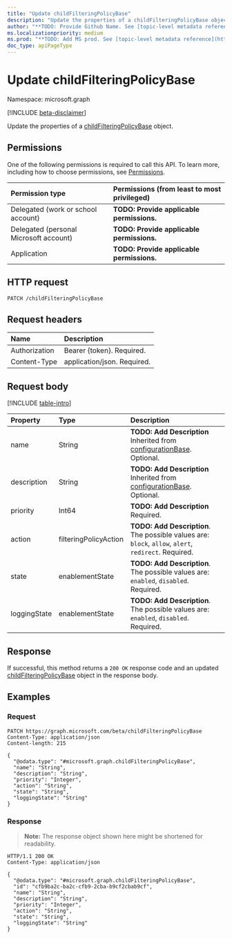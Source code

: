 ```yaml
---
title: "Update childFilteringPolicyBase"
description: "Update the properties of a childFilteringPolicyBase object."
author: "**TODO: Provide Github Name. See [topic-level metadata reference](https://msgo.azurewebsites.net/add/document/guidelines/metadata.html#topic-level-metadata)**"
ms.localizationpriority: medium
ms.prod: "**TODO: Add MS prod. See [topic-level metadata reference](https://msgo.azurewebsites.net/add/document/guidelines/metadata.html#topic-level-metadata)**"
doc_type: apiPageType
---
```


# Update childFilteringPolicyBase
Namespace: microsoft.graph

[!INCLUDE [beta-disclaimer](../../includes/beta-disclaimer.md)]

Update the properties of a [childFilteringPolicyBase](../resources/childfilteringpolicybase.md) object.

## Permissions
One of the following permissions is required to call this API. To learn more, including how to choose permissions, see [Permissions](/graph/permissions-reference).

|Permission type|Permissions (from least to most privileged)|
|:---|:---|
|Delegated (work or school account)|**TODO: Provide applicable permissions.**|
|Delegated (personal Microsoft account)|**TODO: Provide applicable permissions.**|
|Application|**TODO: Provide applicable permissions.**|

## HTTP request

<!-- {
  "blockType": "ignored"
}
-->
``` http
PATCH /childFilteringPolicyBase
```

## Request headers
|Name|Description|
|:---|:---|
|Authorization|Bearer {token}. Required.|
|Content-Type|application/json. Required.|

## Request body
[!INCLUDE [table-intro](../../includes/update-property-table-intro.md)]


|Property|Type|Description|
|:---|:---|:---|
|name|String|**TODO: Add Description** Inherited from [configurationBase](../resources/configurationbase.md). Optional.|
|description|String|**TODO: Add Description** Inherited from [configurationBase](../resources/configurationbase.md). Optional.|
|priority|Int64|**TODO: Add Description** Required.|
|action|filteringPolicyAction|**TODO: Add Description**. The possible values are: `block`, `allow`, `alert`, `redirect`. Required.|
|state|enablementState|**TODO: Add Description**. The possible values are: `enabled`, `disabled`. Required.|
|loggingState|enablementState|**TODO: Add Description**. The possible values are: `enabled`, `disabled`. Required.|



## Response

If successful, this method returns a `200 OK` response code and an updated [childFilteringPolicyBase](../resources/childfilteringpolicybase.md) object in the response body.

## Examples

### Request
<!-- {
  "blockType": "request",
  "name": "update_childfilteringpolicybase"
}
-->
``` http
PATCH https://graph.microsoft.com/beta/childFilteringPolicyBase
Content-Type: application/json
Content-length: 215

{
  "@odata.type": "#microsoft.graph.childFilteringPolicyBase",
  "name": "String",
  "description": "String",
  "priority": "Integer",
  "action": "String",
  "state": "String",
  "loggingState": "String"
}
```


### Response
>**Note:** The response object shown here might be shortened for readability.
<!-- {
  "blockType": "response",
  "truncated": true
}
-->
``` http
HTTP/1.1 200 OK
Content-Type: application/json

{
  "@odata.type": "#microsoft.graph.childFilteringPolicyBase",
  "id": "cfb9ba2c-ba2c-cfb9-2cba-b9cf2cbab9cf",
  "name": "String",
  "description": "String",
  "priority": "Integer",
  "action": "String",
  "state": "String",
  "loggingState": "String"
}
```


